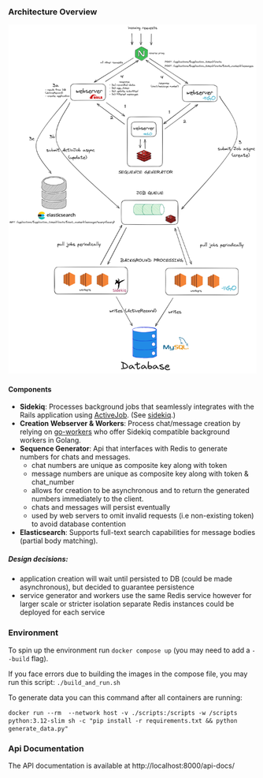 ### Architecture Overview

![Architecture](./images/chat_system_architecture.png)

#### Components

- **Sidekiq**: Processes background jobs that seamlessly integrates with the Rails application using [ActiveJob](https://edgeguides.rubyonrails.org/active_job_basics.html). (See [sidekiq](https://github.com/sidekiq/sidekiq).)
- **Creation Webserver & Workers**: Process chat/message creation by relying on [go-workers](https://github.com/jrallison/go-workers) who offer Sidekiq compatible background workers in Golang.
- **Sequence Generator**: Api that interfaces with Redis to generate numbers for chats and messages.
  - chat numbers are unique as composite key along with token
  - message numbers are unique as composite key along with token & chat_number
  - allows for creation to be asynchronous and to return the generated numbers immediately to the client.
  - chats and messages will persist eventually
  - used by web servers to omit invalid requests (i.e non-existing token) to avoid database contention
- **Elasticsearch**: Supports full-text search capabilities for message bodies (partial body matching).

##### Design decisions:

- application creation will wait until persisted to DB (could be made asynchronous), but decided to guarantee persistence
- service generator and workers use the same Redis service however for larger scale or stricter isolation separate Redis instances could be deployed for each service

### Environment

To spin up the environment run `docker compose up` (you may need to add a `--build` flag).

If you face errors due to building the images in the compose file, you may run this script:
`./build_and_run.sh`

To generate data you can this command after all containers are running:

```
docker run --rm  --network host -v ./scripts:/scripts -w /scripts python:3.12-slim sh -c "pip install -r requirements.txt && python generate_data.py"
```

### Api Documentation

The API documentation is available at http://localhost:8000/api-docs/
